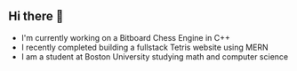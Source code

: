 ## Hi there 👋

- I'm currently working on a Bitboard Chess Engine in C++
- I recently completed building a fullstack Tetris website using MERN
- I am a student at Boston University studying math and computer science

<!--
**NathanStanislavsky/NathanStanislavsky** is a ✨ _special_ ✨ repository because its `README.md` (this file) appears on your GitHub profile.

Here are some ideas to get you started:

- 🔭 I’m currently working on ...
- 🌱 I’m currently learning ...
- 👯 I’m looking to collaborate on ...
- 🤔 I’m looking for help with ...
- 💬 Ask me about ...
- 📫 How to reach me: ...
- 😄 Pronouns: ...
- ⚡ Fun fact: ...
-->
